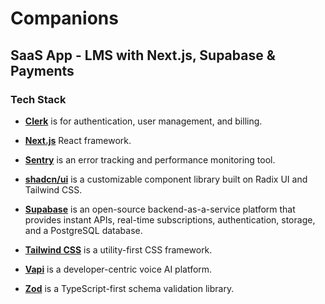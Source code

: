 # Companions

## SaaS App - LMS with Next.js, Supabase & Payments

### Tech Stack
- **[Clerk](https://clerk.com/)** is for authentication, user management, and billing.

* **[Next.js](https://nextjs.org/)** React framework.

* **[Sentry](https://sentry.io/welcome/)** is an error tracking and performance monitoring tool.

* **[shadcn/ui](https://ui.shadcn.com/)** is a customizable component library built on Radix UI and Tailwind CSS.

- **[Supabase](https://supabase.com/)** is an open-source backend-as-a-service platform that provides instant APIs, real-time subscriptions, authentication, storage, and a PostgreSQL database.

* **[Tailwind CSS](https://tailwindcss.com/)** is a utility-first CSS framework.

- **[Vapi](https://vapi.ai/)** is a developer-centric voice AI platform.

* **[Zod](https://zod.dev/)** is a TypeScript-first schema validation library.
